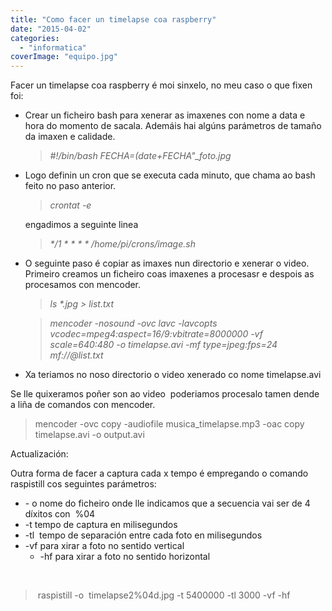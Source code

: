 ```yaml
---
title: "Como facer un timelapse coa raspberry"
date: "2015-04-02"
categories: 
  - "informatica"
coverImage: "equipo.jpg"
---
```


Facer un timelapse coa raspberry é moi sinxelo, no meu caso o que fixen foi:

- Crear un ficheiro bash para xenerar as imaxenes con nome a data e hora do momento de sacala. Ademáis hai algúns parámetros de tamaño da imaxen e calidade.
    
    > _#!/bin/bash_ _FECHA=$(date +%Y-%m-%d\_%H:%M:%S)_ _raspistill -vf -w 640 -h 480 -q 80 -o /home/pi/public/images/"$FECHA"\_foto.jpg_
    

- Logo definin un cron que se executa cada minuto, que chama ao bash feito no paso anterior.
    
    > _crontat -e_
    
    engadimos a seguinte linea
    
    > _\*/1 \* \* \* \* /home/pi/crons/image.sh_
    

- O seguinte paso é copiar as imaxes nun directorio e xenerar o video. Primeiro creamos un ficheiro coas imaxenes a procesasr e despois as procesamos con mencoder.
    
    > _ls \*.jpg > list.txt_
    
    > _mencoder -nosound -ovc lavc -lavcopts vcodec=mpeg4:aspect=16/9:vbitrate=8000000 -vf scale=640:480 -o timelapse.avi -mf type=jpeg:fps=24 mf://@list.txt_
    
- Xa teriamos no noso directorio o video xenerado co nome timelapse.avi

Se lle quixeramos poñer son ao video  poderiamos procesalo tamen dende a liña de comandos con mencoder.

> mencoder -ovc copy -audiofile musica\_timelapse.mp3 -oac copy timelapse.avi -o output.avi

Actualización:

Outra forma de facer a captura cada x tempo é empregando o comando raspistill cos seguintes parámetros:

- \- o nome do ficheiro onde lle indicamos que a secuencia vai ser de 4 díxitos con  %04
- \-t tempo de captura en milisegundos
- \-tl  tempo de separación entre cada foto en milisegundos
- \-vf para xirar a foto no sentido vertical
    - \-hf para xirar a foto no sentido horizontal

 

>  raspistill -o  timelapse2%04d.jpg -t 5400000 -tl 3000 -vf -hf
